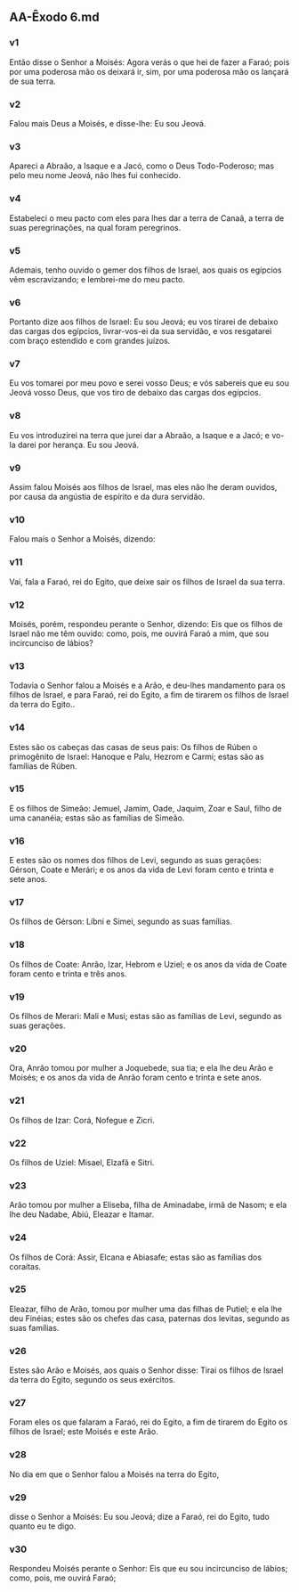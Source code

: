 ## AA-Êxodo 6.md
### v1
 Então disse o Senhor a Moisés: Agora verás o que hei de fazer a Faraó; pois por uma poderosa mão os deixará ir, sim, por uma poderosa mão os lançará de sua terra.
### v2
 Falou mais Deus a Moisés, e disse-lhe: Eu sou Jeová.
### v3
 Apareci a Abraão, a Isaque e a Jacó, como o Deus Todo-Poderoso; mas pelo meu nome Jeová, não lhes fui conhecido.
### v4
 Estabeleci o meu pacto com eles para lhes dar a terra de Canaã, a terra de suas peregrinações, na qual foram peregrinos.
### v5
 Ademais, tenho ouvido o gemer dos filhos de Israel, aos quais os egípcios vêm escravizando; e lembrei-me do meu pacto.
### v6
 Portanto dize aos filhos de Israel: Eu sou Jeová; eu vos tirarei de debaixo das cargas dos egípcios, livrar-vos-ei da sua servidão, e vos resgatarei com braço estendido e com grandes juízos.
### v7
 Eu vos tomarei por meu povo e serei vosso Deus; e vós sabereis que eu sou Jeová vosso Deus, que vos tiro de debaixo das cargas dos egípcios.
### v8
 Eu vos introduzirei na terra que jurei dar a Abraão, a Isaque e a Jacó; e vo-la darei por herança. Eu sou Jeová.
### v9
 Assim falou Moisés aos filhos de Israel, mas eles não lhe deram ouvidos, por causa da angústia de espírito e da dura servidão.
### v10
 Falou mais o Senhor a Moisés, dizendo:
### v11
 Vai, fala a Faraó, rei do Egito, que deixe sair os filhos de Israel da sua terra.
### v12
 Moisés, porém, respondeu perante o Senhor, dizendo: Eis que os filhos de Israel não me têm ouvido: como, pois, me ouvirá Faraó a mim, que sou incircunciso de lábios?
### v13
 Todavia o Senhor falou a Moisés e a Arão, e deu-lhes mandamento para os filhos de Israel, e para Faraó, rei do Egito, a fim de tirarem os filhos de Israel da terra do Egito..
### v14
 Estes são os cabeças das casas de seus pais: Os filhos de Rúben o primogênito de Israel: Hanoque e Palu, Hezrom e Carmi; estas são as famílias de Rúben.
### v15
 E os filhos de Simeão: Jemuel, Jamim, Oade, Jaquim, Zoar e Saul, filho de uma cananéia; estas são as famílias de Simeão.
### v16
 E estes são os nomes dos filhos de Levi, segundo as suas gerações: Gérson, Coate e Merári; e os anos da vida de Levi foram cento e trinta e sete anos.
### v17
 Os filhos de Gérson: Líbni e Simei, segundo as suas famílias.
### v18
 Os filhos de Coate: Anrão, Izar, Hebrom e Uziel; e os anos da vida de Coate foram cento e trinta e três anos.
### v19
 Os filhos de Merari: Mali e Musi; estas são as famílias de Levi, segundo as suas gerações.
### v20
 Ora, Anrão tomou por mulher a Joquebede, sua tia; e ela lhe deu Arão e Moisés; e os anos da vida de Anrão foram cento e trinta e sete anos.
### v21
 Os filhos de Izar: Corá, Nofegue e Zicri.
### v22
 Os filhos de Uziel: Misael, Elzafã e Sitri.
### v23
 Arão tomou por mulher a Eliseba, filha de Aminadabe, irmã de Nasom; e ela lhe deu Nadabe, Abiú, Eleazar e Itamar.
### v24
 Os filhos de Corá: Assir, Elcana e Abiasafe; estas são as famílias dos coraítas.
### v25
 Eleazar, filho de Arão, tomou por mulher uma das filhas de Putiel; e ela lhe deu Finéias; estes são os chefes das casa, paternas dos levitas, segundo as suas famílias.
### v26
 Estes são Arão e Moisés, aos quais o Senhor disse: Tirai os filhos de Israel da terra do Egito, segundo os seus exércitos.
### v27
 Foram eles os que falaram a Faraó, rei do Egito, a fim de tirarem do Egito os filhos de Israel; este Moisés e este Arão.
### v28
 No dia em que o Senhor falou a Moisés na terra do Egito,
### v29
 disse o Senhor a Moisés: Eu sou Jeová; dize a Faraó, rei do Egito, tudo quanto eu te digo.
### v30
 Respondeu Moisés perante o Senhor: Eis que eu sou incircunciso de lábios; como, pois, me ouvirá Faraó;
